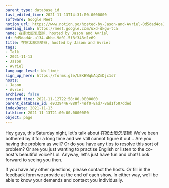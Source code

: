 ```yaml
---
parent_type: database_id
last_edited_time: 2021-11-13T14:31:00.0000000
software: Google Meet
notion_url: https://www.notion.so/hosted-by-Jason-and-Avriel-0d5dad4ca1344bbe9d015f8f348d1e69
meeting_link: https://meet.google.com/uxd-dkgw-tca
name: 在家太廢怎麼辦, hosted by Jason and Avriel
id: 0d5dad4c-a134-4bbe-9d01-5f8f348d1e69
title: 在家太廢怎麼辦, hosted by Jason and Avriel
tags:
- Talk
- 2021-11-13
- Jason
- Avriel
language_level: No limit
sign_up_here: https://forms.gle/LEKBWqkAqZmDjc1s7
hosts:
- Jason
- Avriel
archived: false
created_time: 2021-11-12T22:58:00.0000000
parent_database_id: e9339446-880f-4ef0-8ad7-8ad1f507dded
indexDate: 2021-11-13
talktime: 2021-11-13T21:00:00.0000000
object: page
---
```





Hey guys, this Saturday night, let's talk about 在家太廢怎麼辦! We've been bothered by it for a long time and we still cannot figure it out... Are you having the problem as well? Or do you have any tips to resolve this sort of problem? Or are you just wanting to practise English or listen to the co-host's beautiful voice? Lol. Anyway, let's just have fun and chat! Look forward to seeing you then. 

If you have any other questions, please contact the hosts. Or fill in the feedback form we provide at the end of each show. In either way, we’ll be able to know your demands and contact you individually.







